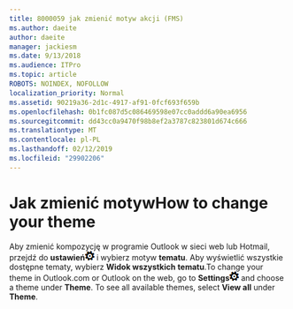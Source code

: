 ```yaml
---
title: 8000059 jak zmienić motyw akcji (FMS)
ms.author: daeite
author: daeite
manager: jackiesm
ms.date: 9/13/2018
ms.audience: ITPro
ms.topic: article
ROBOTS: NOINDEX, NOFOLLOW
localization_priority: Normal
ms.assetid: 90219a36-2d1c-4917-af91-0fcf693f659b
ms.openlocfilehash: 0b1fc087d5c086469598e07cc0addd6a90ea6956
ms.sourcegitcommit: dd43cc0a9470f98b8ef2a3787c823801d674c666
ms.translationtype: MT
ms.contentlocale: pl-PL
ms.lasthandoff: 02/12/2019
ms.locfileid: "29902206"
---
```

# <a name="how-to-change-your-theme"></a><span data-ttu-id="be184-102">Jak zmienić motyw</span><span class="sxs-lookup"><span data-stu-id="be184-102">How to change your theme</span></span>

<span data-ttu-id="be184-p101">Aby zmienić kompozycję w programie Outlook w sieci web lub Hotmail, przejdź do **ustawień**![ustawienia](media/f4b2e798-fff1-4a14-931f-5677a4543b58.png) i wybierz motyw **tematu**. Aby wyświetlić wszystkie dostępne tematy, wybierz **Widok wszystkich** **tematu**.</span><span class="sxs-lookup"><span data-stu-id="be184-p101">To change your theme in Outlook.com or Outlook on the web, go to **Settings**![Settings](media/f4b2e798-fff1-4a14-931f-5677a4543b58.png) and choose a theme under **Theme**. To see all available themes, select **View all** under **Theme**.</span></span> 
  

